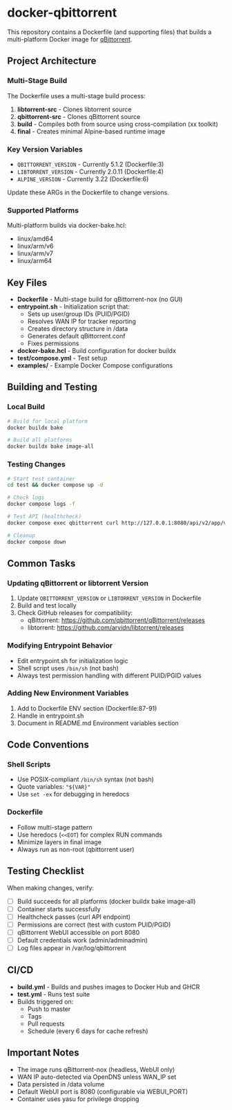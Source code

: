 # docker-qbittorrent

This repository contains a Dockerfile (and supporting files) that builds a multi-platform Docker image for [qBittorrent](https://www.qbittorrent.org/).

## Project Architecture

### Multi-Stage Build
The Dockerfile uses a multi-stage build process:
1. **libtorrent-src** - Clones libtorrent source
2. **qbittorrent-src** - Clones qBittorrent source
3. **build** - Compiles both from source using cross-compilation (xx toolkit)
4. **final** - Creates minimal Alpine-based runtime image

### Key Version Variables
- `QBITTORRENT_VERSION` - Currently 5.1.2 (Dockerfile:3)
- `LIBTORRENT_VERSION` - Currently 2.0.11 (Dockerfile:4)
- `ALPINE_VERSION` - Currently 3.22 (Dockerfile:6)

Update these ARGs in the Dockerfile to change versions.

### Supported Platforms
Multi-platform builds via docker-bake.hcl:
- linux/amd64
- linux/arm/v6
- linux/arm/v7
- linux/arm64

## Key Files

- **Dockerfile** - Multi-stage build for qBittorrent-nox (no GUI)
- **entrypoint.sh** - Initialization script that:
  - Sets up user/group IDs (PUID/PGID)
  - Resolves WAN IP for tracker reporting
  - Creates directory structure in /data
  - Generates default qBittorrent.conf
  - Fixes permissions
- **docker-bake.hcl** - Build configuration for docker buildx
- **test/compose.yml** - Test setup
- **examples/** - Example Docker Compose configurations

## Building and Testing

### Local Build
```bash
# Build for local platform
docker buildx bake

# Build all platforms
docker buildx bake image-all
```

### Testing Changes
```bash
# Start test container
cd test && docker compose up -d

# Check logs
docker compose logs -f

# Test API (healthcheck)
docker compose exec qbittorrent curl http://127.0.0.1:8080/api/v2/app/version

# Cleanup
docker compose down
```

## Common Tasks

### Updating qBittorrent or libtorrent Version
1. Update `QBITTORRENT_VERSION` or `LIBTORRENT_VERSION` in Dockerfile
2. Build and test locally
3. Check GitHub releases for compatibility:
   - qBittorrent: https://github.com/qbittorrent/qBittorrent/releases
   - libtorrent: https://github.com/arvidn/libtorrent/releases

### Modifying Entrypoint Behavior
- Edit entrypoint.sh for initialization logic
- Shell script uses `/bin/sh` (not bash)
- Always test permission handling with different PUID/PGID values

### Adding New Environment Variables
1. Add to Dockerfile ENV section (Dockerfile:87-91)
2. Handle in entrypoint.sh
3. Document in README.md Environment variables section

## Code Conventions

### Shell Scripts
- Use POSIX-compliant `/bin/sh` syntax (not bash)
- Quote variables: `"${VAR}"`
- Use `set -ex` for debugging in heredocs

### Dockerfile
- Follow multi-stage pattern
- Use heredocs (`<<EOT`) for complex RUN commands
- Minimize layers in final image
- Always run as non-root (qbittorrent user)

## Testing Checklist

When making changes, verify:
- [ ] Build succeeds for all platforms (docker buildx bake image-all)
- [ ] Container starts successfully
- [ ] Healthcheck passes (curl API endpoint)
- [ ] Permissions are correct (test with custom PUID/PGID)
- [ ] qBittorrent WebUI accessible on port 8080
- [ ] Default credentials work (admin/adminadmin)
- [ ] Log files appear in /var/log/qbittorrent

## CI/CD

- **build.yml** - Builds and pushes images to Docker Hub and GHCR
- **test.yml** - Runs test suite
- Builds triggered on:
  - Push to master
  - Tags
  - Pull requests
  - Schedule (every 6 days for cache refresh)

## Important Notes

- The image runs qBittorrent-nox (headless, WebUI only)
- WAN IP auto-detected via OpenDNS unless WAN_IP set
- Data persisted in /data volume
- Default WebUI port is 8080 (configurable via WEBUI_PORT)
- Container uses yasu for privilege dropping
